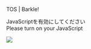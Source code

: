 TOS | Barkle!

JavaScriptを有効にしてください  
Please turn on your JavaScript

![](/static-assets/splash.png?1729212912937)